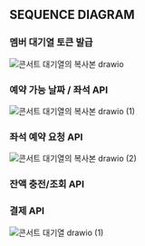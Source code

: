 

## SEQUENCE DIAGRAM 

### 멤버 대기열 토큰 발급
![콘서트 대기열의 복사본 drawio](https://github.com/user-attachments/assets/b20aded9-2670-4ee7-a5cc-ade3baec8a01)

### 예약 가능 날짜 / 좌석 API 
![콘서트 대기열의 복사본 drawio (1)](https://github.com/user-attachments/assets/c9b0ffac-d5a4-467b-b8ab-74a3c382235f)


### 좌석 예약 요청 API
![콘서트 대기열의 복사본 drawio (2)](https://github.com/user-attachments/assets/2a559d6d-ae64-4f1f-a760-b915dd34b057)


### 잔액 충전/조회 API 

### 결제 API 

![콘서트 대기열 drawio (1)](https://github.com/user-attachments/assets/61b90036-650e-4314-8a0e-f9e3623b5ce2)
